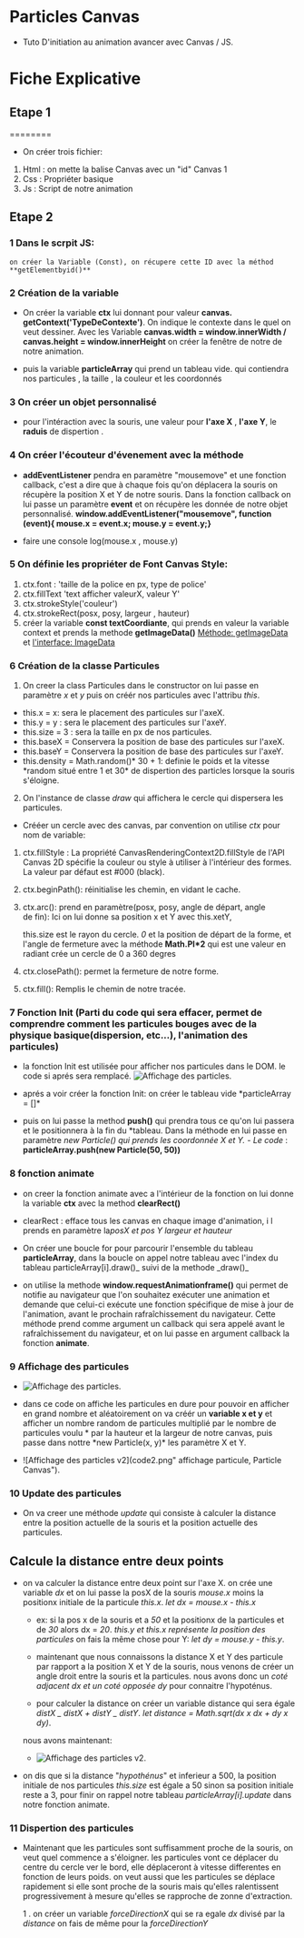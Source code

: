 # Particles Canvas

- Tuto D'initiation au animation avancer avec Canvas / JS.

# Fiche Explicative

## Etape 1

========

- On créer trois fichier:

1. Html : on mette la balise Canvas avec un "id" Canvas 1
2. Css : Propriéter basique
3. Js : Script de notre animation

## Etape 2

### 1 Dans le scrpit JS:

    on créer la Variable (Const), on récupere cette ID avec la méthod **getElementbyid()**

### 2 Création de la variable

- On créer la variable **ctx** lui donnant pour valeur **canvas. getContext('TypeDeContexte')**. On indique le contexte dans le quel on veut dessiner. Avec les Variable **canvas.width = window.innerWidth / canvas.height = window.innerHeight** on créer la fenêtre de notre de notre animation.

- puis la variable **particleArray** qui prend un tableau vide. qui contiendra nos particules , la taille , la couleur et les coordonnés

### 3 On créer un objet personnalisé

- pour l'intéraction avec la souris, une valeur pour **l'axe X** , **l'axe Y**, le **raduis** de dispertion .

### 4 On créer l'écouteur d'évenement avec la méthode

- **addEventListener** pendra en paramètre "mousemove" et une fonction callback, c'est a dire que à chaque fois qu'on déplacera la souris on récupère la position X et Y de notre souris. Dans la fonction callback on lui passe un paramètre **event** et on récupère les donnée de notre objet personnalisé.
  **window.addEventListener("mousemove", function (event){ mouse.x = event.x; mouse.y = event.y;}**

- faire une console log(mouse.x , mouse.y)

### 5 On définie les propriéter de Font Canvas Style:

1. ctx.font : 'taille de la police en px, type de police'
2. ctx.fillText 'text afficher valeurX, valeur Y'
3. ctx.strokeStyle('couleur')
4. ctx.strokeRect(posx, posy, largeur , hauteur)
5. créer la variable **const textCoordiante**, qui prends en valeur la variable context et prends la methode **getImageData()**
   [Méthode: getImageData](https://developer.mozilla.org/fr/docs/Web/API/CanvasRenderingContext2D/getImageData) et [l'interface: ImageData](https://developer.mozilla.org/fr/docs/Web/API/ImageData)

### 6 Création de la classe Particules

1. On creer la class Particules dans le constructor on lui passe en paramètre _x_ et _y_ puis on créér nos particules avec l'attribu _this_.

- this.x = x: sera le placement des particules sur l'axeX.
- this.y = y : sera le placement des particules sur l'axeY.
- this.size = 3 : sera la taille en px de nos particules.
- this.baseX = Conservera la position de base des particules sur l'axeX.
- this.baseY = Conservera la position de base des particules sur l'axeY.
- this.density = Math.random()* 30 + 1: definie le poids et la vitesse *random situé entre 1 et 30\* de dispertion des particles lorsque la souris s'éloigne.

2. On l'instance de classe _draw_ qui affichera le cercle qui dispersera les particules.

- Crééer un cercle avec des canvas, par convention on utilise _ctx_ pour nom de variable:

1.  ctx.fillStyle : La propriété CanvasRenderingContext2D.fillStyle
    de l'API Canvas 2D spécifie la couleur ou style à utiliser à
    l'intérieur des formes. La valeur par défaut est #000 (black).

2.  ctx.beginPath(): réinitialise les chemin, en vidant le cache.
3.  ctx.arc(): prend en paramètre(posx, posy, angle de départ, angle  
    de fin): Ici on lui donne sa position x et Y avec this.xetY,

    this.size est le rayon du cercle. _0_ et la position de départ de la forme, et l'angle de fermeture avec la méthode **Math.PI\*2** qui est une valeur en radiant crée un cercle de 0 a 360 degres

4.  ctx.closePath(): permet la fermeture de notre forme.
5.  ctx.fill(): Remplis le chemin de notre tracée.

### 7 Fonction Init (Parti du code qui sera effacer, permet de comprendre comment les particules bouges avec de la physique basique(dispersion, etc...), l'animation des particules)

- la fonction Init est utilisée pour afficher nos particules dans le DOM. le code si aprés sera remplacé.
  ![Affichage des particles](img/carbon.png "affichage particule, Particle Canvas").

- aprés a voir créer la fonction Init: on créer le tableau vide \*particleArray = []\*
- puis on lui passe la method **push()** qui prendra tous ce qu'on lui passera et le positionnera à la fin du \*tableau. Dans la méthode en lui passe en paramètre _new Particle()_ _qui prends les coordonnée X et Y._
  _- Le code_ : **particleArray.push(new Particle(50, 50))**

### 8 fonction animate

- on creer la fonction animate avec a l'intérieur de la fonction on lui donne la variable **ctx** avec la method **clearRect()**
- clearRect : efface tous les canvas en chaque image d'animation, i l prends en paramètre la*posX et pos Y largeur et hauteur*
- On créer une boucle for pour parcourir l'ensemble du tableau **particleArray**, dans la boucle on appel notre tableau avec l'index du tableau particleArray[i].draw()_ suivi de la methode \_draw()_

- on utilise la methode **window.requestAnimationframe()** qui permet de notifie au navigateur que l'on souhaitez exécuter une animation et demande que celui-ci exécute une fonction spécifique de mise à jour de l'animation, avant le prochain rafraîchissement du navigateur. Cette méthode prend comme argument un callback qui sera appelé avant le rafraîchissement du navigateur, et on lui passe en argument callback la fonction **animate**.

### 9 Affichage des particules

- ![Affichage des particles](<img/code1.png> "affichage particule,      Particle Canvas").

- dans ce code on affiche les particules en dure pour pouvoir en afficher en grand nombre et aléatoirement on va créér un **variable x et y** et afficher un nombre random de particules multiplié par le nombre de particules voulu * par la hauteur et la largeur de notre canvas, puis passe dans nottre *new Particle(x, y)\* les paramètre X et Y.

- ![Affichage des particles v2](code2.png" affichage particule, Particle Canvas").

### 10 Update des particules

- On va creer une méthode _update_ qui consiste à calculer la distance entre la position actuelle de la souris et la position actuelle des particules.

## Calcule la distance entre deux points

- on va calculer la distance entre deux point sur l'axe X.
  on crée une variable _dx_ et on lui passe la posX de la souris _mouse.x_ moins la positionx initiale de la particule _this.x_.
  _let dx = mouse.x - this.x_

  - ex: si la pos x de la souris et a _50_ et la positionx de la particules et de _30_ alors dx = _20_. _this.y et this.x représente la position des particules_ on fais la même chose pour Y: _let dy = mouse.y - this.y_.

  - maintenant que nous connaissons la distance X et Y des particule par rapport a la position X et Y de la souris, nous venons de créer un angle droit entre la souris et la particules.
    nous avons donc un _coté adjacent dx et un coté opposée dy_ pour connaitre l'hypoténus.

  - pour calculer la distance on créer un variable distance qui sera égale _distX _ distX + distY _ distY_.
    _let distance = Math.sqrt(dx x dx + dy x dy)_.

  nous avons maintenant:

  - ![Affichage des particles v2](code3.png> "affichage particule, Particle Canvas").

- on dis que si la distance "_hypothénus_" et inferieur a 500, la position initiale de nos particules _this.size_ est égale a 50 sinon sa position initiale reste a 3, pour finir on rappel notre tableau _particleArray[i].update_ dans notre fonction animate.

### 11 Dispertion des particules

- Maintenant que les particules sont suffisamment proche de la souris, on veut quel commence a s'éloigner. les particules vont ce déplacer du centre du cercle ver le bord, elle déplaceront à vitesse differentes en fonction de leurs poids. on veut aussi que les particules se déplace rapidement si elle sont proche de la souris mais qu'elles ralentissent progressivement à mesure qu'elles se rapproche de zonne d'extraction.

  1 . on créer un variable _forceDirectionX_ qui se ra egale _dx_ divisé par la _distance_ on fais de même pour la _forceDirectionY_
